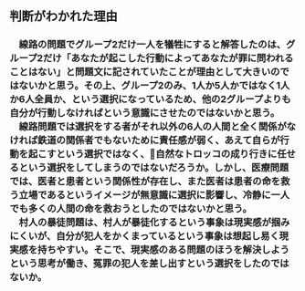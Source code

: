## 判断がわかれた理由
### 　線路の問題でグループ2だけ一人を犠牲にすると解答したのは、グループ2だけ「あなたが起こした行動によってあなたが罪に問われることはない」と問題文に記されていたことが理由として大きいのではないかと思う。その上、グループ2のみ、1人か5人かではなく1人か6人全員か、という選択になっているため、他の2グループよりも自分が行動しなければという意識にさせたのではないかと思う。<br>　線路問題では選択をする者がそれ以外の6人の人間と全く関係がなければ鉄道の関係者でもないために責任感が弱く、あえて自らが行動を起こすという選択ではなく、自然なトロッコの成り行きに任せるという選択をしてしまうのではないだろうか。しかし、医療問題では、医者と患者という関係性が存在し、また医者は患者の命を救う立場であるというイメージが無意識に選択に影響し、冷静に一人でも多くの人間の命を救おうとしたのではないかと思う。<br>　村人の暴徒問題は、村人が暴徒化するという事象は現実感が掴みにくいが、自分が犯人をかくまっているという事象は想起し易く現実感を持ちやすい。そこで、現実感のある問題のほうを解決しようという思考が働き、冤罪の犯人を差し出すという選択をしたのではないか。
